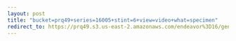 ```yaml
---
layout: post
title: "bucket=prq49+series=16005+stint=6+view=video+what=specimen"
redirect_to: https://prq49.s3.us-east-2.amazonaws.com/endeavor%3D16/genomes/stage%3D0%2Bwhat%3Dgenerated/stint%3D6/series%3D16005/a%3Dgenome%2Bcriteria%3Dabundance%2Bmorph%3Dwildtype%2Bproc%3D0%2Bseries%3D16005%2Bstint%3D6%2Bthread%3D0%2Bvariation%3Dmaster%2Bext%3D.json.gz
---
```

